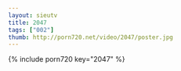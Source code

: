 ```yaml
--- 
layout: sieutv
title: 2047
tags: ["002"]
thumb: http://porn720.net/video/2047/poster.jpg
---
```

{% include porn720 key="2047" %} 
